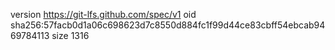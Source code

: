 version https://git-lfs.github.com/spec/v1
oid sha256:57facb0d1a06c698623d7c8550d884fc1f99d44ce83cbff54ebcab9469784113
size 1316
